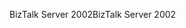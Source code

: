 <span data-ttu-id="40b48-101">BizTalk Server 2002</span><span class="sxs-lookup"><span data-stu-id="40b48-101">BizTalk Server 2002</span></span>